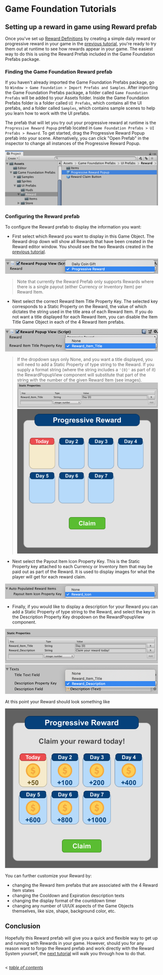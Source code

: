 # Game Foundation Tutorials

## Setting up a reward in game using Reward prefab

Once you've set up [Reward Definitions] by creating a simple daily reward or progressive reward in your game in the [previous tutorial], you're ready to try them out at runtime to see how rewards appear in your game.
The easiest way to do this is using the Reward Prefab included in the Game Foundation Prefabs package.

### Finding the Game Foundation Reward prefab

If you haven't already imported the Game Foundation Prefabs package, go to `Window > Game Foundation > Import Prefabs and Samples`.
After importing the Game Foundation Prefabs package, a folder called `Game Foundation Prefabs` will be added to your Assets folder.
Inside the Game Foundation Prefabs folder is a folder called `UI Prefabs`, which contains all the UI prefabs, and a folder called `Samples`, which contains sample scenes to help you learn how to work with the UI prefabs.

The prefab that will let you try out your progressive reward at runtime is the `Progressive Reward Popup` prefab located in `Game Foundation Prefabs > UI Prefabs > Reward`.
To get started, drag the Progressive Reward Popup prefab into your scene.
Alternatively, you can click "Open Prefab" in the inspector to change all instances of the Progressive Reward Popup.

![Locating the Reward Prefab](../images/Reward_Prefab-Locating_Reward_Popup.png)

### Configuring the Reward prefab

To configure the Reward prefab to display the information you want:

- First select which Reward you want to display in this Game Object.
The Reward drop down will show all Rewards that have been created in the Reward editor window.
You should see the two Rewards created in the [previous tutorial].

![Selecting the Reward](../images/Reward_Prefab-Selecting_the_Reward.png)

> Note that currently the Reward Prefab only supports Rewards where there is a single payout (either Currency or Inventory Item) per Reward Item.


- Next select the correct Reward Item Title Property Key.
The selected key corresponds to a Static Property on the Reward, the value of which dictates the string used in the title area of each Reward Item.
If you do not want a title displayed for each Reward Item, you can disable the Item Title Game Object in each of the 4 Reward Item prefabs.

![Selecting the Reward Item Title Property Key](../images/Reward_Prefab-Selecting_Reward_Item_Title_Property_Key.png)

> If the dropdown says only None, and you want a title displayed, you will need to add a Static Property of type string to the Reward.
If you supply a format string (where the string includes a `'{0}'` as part of it) the RewardPopupView component will substitute that part of the string with the number of the given Reward Item (see images).
![Creating the Reward Item Title string](../images/Reward_Prefab-Creating_Reward_Item_Title_Static_Property.png)
![Viewing the Reward Item Titles formatted](../images/Reward_Prefab-Interpreting_Item_Title_Property.png)

- Next select the Payout Item Icon Property Key.
This is the Static Property key attached to each Currency or Inventory Item that may be paid out as part of the Reward.
It is used to display images for what the player will get for each reward claim.

![Selecting the Payout Item Icon Property Key](../images/Reward_Prefab-Payout_Item_Icon_Property_Key.png)

- Finally, if you would like to display a description for your Reward you can add a Static Property of type string to the Reward, and select the key in the Description Property Key dropdown on the RewardPopupView component.

![Creating the Reward Description Static Property](../images/Reward_Prefab-Static_Properties.png)
![Selecting the Reward Description Key](../images/Reward_Prefab-Selecting_Reward_Description_Property_Key.png)


At this point your Reward should look something like

![Reward Final](../images/Reward_Prefab-Final_Reward_Image.png)


You can further customize your Reward by:
- changing the Reward Item prefabs that are associated with the 4 Reward Item states
- changing the Cooldown and Expiration description texts
- changing the display format of the countdown timer
- changing any number of UI/UX aspects of the Game Objects themselves, like size, shape, background color, etc.

## Conclusion
Hopefully this Reward prefab will give you a quick and flexible way to get up and running with Rewards in your game.
However, should you for any reason want to forgo the Reward prefab and work directly with the Reward System yourself, the [next tutorial] will walk you through how to do that.

## 
< [_table of contents_](../TableOfContents.md)

[Reward Definitions]: ../CatalogItems/RewardDefinition.md
[previous tutorial]: 17-CreatingRewards.md
[next tutorial]: 18-GettingAndClaimingRewardsRuntime.md
